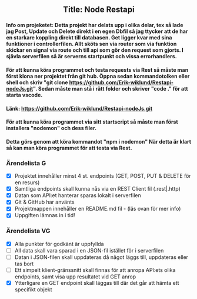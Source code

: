 ## <p align = "center">Title: Node Restapi</p>
#### Info om projeketet: Detta projekt har delats upp i olika delar, tex så lade jag Post, Update och Delete direkt i en egen Dbfil så jag ttycker att de har en starkare koppling direkt till databasen. Get ligger kvar med sina funktioner i controllerfilen. Allt sköts sen via router som via funktion skickar en signal via route och till api som gör den request som gjorts. I sjävla serverfilen så är serverns startpunkt och vissa errorhandlers.

#### För att kunna köra programmet och testa requests via Rest så måste man först klona ner projektet från git hub. Öppna sedan kommandotolken eller shell och skriv "git clone https://github.com/Erik-wiklund/Restapi-nodeJs.git". Sedan måste man stå i rätt folder och skriver "code ." för att starta vscode.
#### Länk: https://github.com/Erik-wiklund/Restapi-nodeJs.git
#### För att kunna köra programmet via sitt startscript så måste man först installera "nodemon" och dess filer.
#### Detta görs genom att köra kommandot "npm i nodemon" När detta är klart så kan man köra programmet för att testa via Rest.



### Ärendelista G
- [x] Projektet innehåller minst 4 st. endpoints (GET, POST, PUT & DELETE för en resurs)
- [x] Samtliga endpoints skall kunna nås via en REST Client fil (.rest|.http)
- [x] Datan som API:et hanterar sparas lokalt i serverfilen
- [x] Git & GitHub har använts
- [x] Projektmappen innehåller en README.md fil - (läs ovan för mer info)
- [x] Uppgiften lämnas in i tid!

### Ärendelista VG
- [x] Alla punkter för godkänt är uppfyllda
- [ ] All data skall vara sparad i en JSON-fil istället för i serverfilen
- [ ] Datan i JSON-filen skall uppdateras då något läggs till, uppdateras eller tas bort
- [ ] Ett simpelt klient-gränssnitt skall finnas för att anropa API:ets olika endpoints, samt
      visa upp resultatet vid GET anrop
- [x] Ytterligare en GET endpoint skall läggas till där det går att hämta ett specifikt objekt
